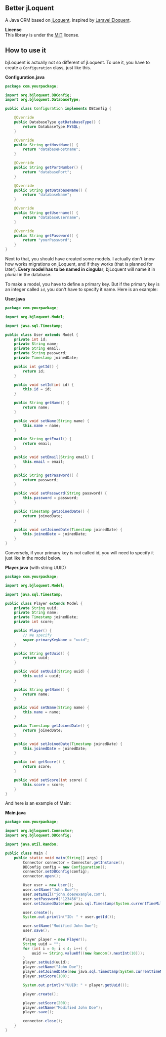 ## Better jLoquent
A Java ORM based on [jLoquent](https://github.com/derickfelix/jloquent), inspired by [Laravel Eloquent](https://laravel.com/docs/eloquent).

**License**    
This library is under the [MIT](https://github.com/derickfelix/jloquent/blob/master/LICENSE) license.

## How to use it
bjLoquent is actually not so different of jLoquent. To use it, you have to create a `Configuration` class, just like this.

**Configuration.java**

```java
package com.yourpackage;

import org.bjloquent.DBConfig;
import org.bjloquent.DatabaseType;

public class Configuration implements DBConfig {

    @Override
    public DatabaseType getDatabaseType() {
        return DatabaseType.MYSQL;
    }

    @Override
    public String getHostName() {
        return "databaseHostname";
    }

    @Override
    public String getPortNumber() {
        return "databasePort";
    }

    @Override
    public String getDatabaseName() {
        return "databaseName";
    }

    @Override
    public String getUsername() {
        return "databaseUsername";
    }

    @Override
    public String getPassword() {
        return "yourPassword";
    }
}
```

Next to that, you should have created some models. I actually don't know how works migrations on jLoquent, and if they works (that is planned for later).
**Every model has to be named in cingular**, bjLoquent will name it in plurial in the database.

To make a model, you have to define a primary key. But if the primary key is an integer called `id`, you don't have to specify it name. Here is an example:

**User.java**

```java
package com.yourpackage;

import org.bjloquent.Model;

import java.sql.Timestamp;

public class User extends Model {
    private int id;
    private String name;
    private String email;
    private String password;
    private Timestamp joinedDate;

    public int getId() {
        return id;
    }

    public void setId(int id) {
        this.id = id;
    }

    public String getName() {
        return name;
    }

    public void setName(String name) {
        this.name = name;
    }

    public String getEmail() {
        return email;
    }

    public void setEmail(String email) {
        this.email = email;
    }

    public String getPassword() {
        return password;
    }

    public void setPassword(String password) {
        this.password = password;
    }

    public Timestamp getJoinedDate() {
        return joinedDate;
    }

    public void setJoinedDate(Timestamp joinedDate) {
        this.joinedDate = joinedDate;
    }
}
```
Conversely, if your primary key is not called id, you will need to specify it just like in the model below.

**Player.java** (with string UUID)

```java
package com.yourpackage;

import org.bjloquent.Model;

import java.sql.Timestamp;

public class Player extends Model {
    private String uuid;
    private String name;
    private Timestamp joinedDate;
    private int score;

    public Player() {
        // We specify
        super.primaryKeyName = "uuid";
    }

    public String getUuid() {
        return uuid;
    }

    public void setUuid(String uuid) {
        this.uuid = uuid;
    }

    public String getName() {
        return name;
    }

    public void setName(String name) {
        this.name = name;
    }

    public Timestamp getJoinedDate() {
        return joinedDate;
    }

    public void setJoinedDate(Timestamp joinedDate) {
        this.joinedDate = joinedDate;
    }

    public int getScore() {
        return score;
    }

    public void setScore(int score) {
        this.score = score;
    }
}
```
And here is an example of Main:

**Main.java**

```java
package com.yourpackage;

import org.bjloquent.Connector;
import org.bjloquent.DBConfig;

import java.util.Random;

public class Main {
    public static void main(String[] args) {
        Connector connector = Connector.getInstance();
        DBConfig config = new Configuration();
        connector.setDBConfig(config);
        connector.open();

        User user = new User();
        user.setName("John Doe");
        user.setEmail("john.doe@example.com");
        user.setPassword("123456");
        user.setJoinedDate(new java.sql.Timestamp(System.currentTimeMillis()));

        user.create();
        System.out.println("ID: " + user.getId());

        user.setName("Modified John Doe");
        user.save();

        Player player = new Player();
        String uuid = "";
        for (int i = 0; i < 4; i++) {
            uuid += String.valueOf((new Random().nextInt(10)));
        }
        player.setUuid(uuid);
        player.setName("John Doe");
        player.setJoinedDate(new java.sql.Timestamp(System.currentTimeMillis()));
        player.setScore(100);

        System.out.println("UUID: " + player.getUuid());

        player.create();

        player.setScore(200);
        player.setName("Modified John Doe");
        player.save();

        connector.close();
    }
}
```